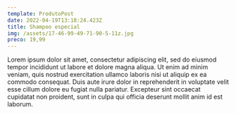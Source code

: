```yaml
---
template: ProdutoPost
date: 2022-04-19T13:18:24.423Z
title: Shampoo especial
img: /assets/17-46-99-49-71-90-5-11z.jpg
preco: 19,99
---
```

Lorem ipsum dolor sit amet, consectetur adipiscing elit, sed do eiusmod tempor incididunt ut labore et dolore magna aliqua. Ut enim ad minim veniam, quis nostrud exercitation ullamco laboris nisi ut aliquip ex ea commodo consequat. Duis aute irure dolor in reprehenderit in voluptate velit esse cillum dolore eu fugiat nulla pariatur. Excepteur sint occaecat cupidatat non proident, sunt in culpa qui officia deserunt mollit anim id est laborum.